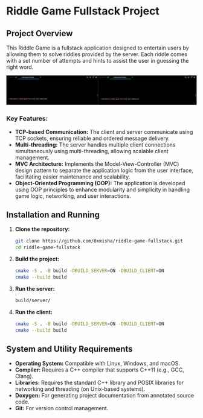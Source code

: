 # Riddle Game Fullstack Project

## Project Overview
This Riddle Game is a fullstack application designed to entertain users by allowing them to solve riddles provided by the server. Each riddle comes with a set number of attempts and hints to assist the user in guessing the right word.

![gameplay](misc/gameplay.gif)


### Key Features:
- **TCP-based Communication:** The client and server communicate using TCP sockets, ensuring reliable and ordered message delivery.
- **Multi-threading:** The server handles multiple client connections simultaneously using multi-threading, allowing scalable client management.
- **MVC Architecture:** Implements the Model-View-Controller (MVC) design pattern to separate the application logic from the user interface, facilitating easier maintenance and scalability.
- **Object-Oriented Programming (OOP):** The application is developed using OOP principles to enhance modularity and simplicity in handling game logic, networking, and user interactions.

## Installation and Running
1. **Clone the repository:**
   ```bash
   git clone https://github.com/0xmisha/riddle-game-fullstack.git
   cd riddle-game-fullstack
    ```
2. **Build the project:**
   ```bash
   cmake -S . -B build -DBUILD_SERVER=ON -DBUILD_CLIENT=ON
   cmake --build build
   ```
3. **Run the server:**
    ```bash
   build/server/
   ```

4. **Run the client:**
    ```bash
   cmake -S . -B build -DBUILD_SERVER=ON -DBUILD_CLIENT=ON
   cmake --build build
   ```

## System and Utility Requirements
- **Operating System:** Compatible with Linux, Windows, and macOS.
- **Compiler:** Requires a C++ compiler that supports C++11 (e.g., GCC, Clang).
- **Libraries:** Requires the standard C++ library and POSIX libraries for networking and threading (on Unix-based systems).
- **Doxygen:** For generating project documentation from annotated source code.
- **Git:** For version control management.
